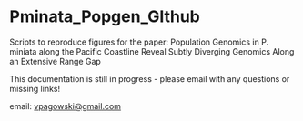 # Pminata_Popgen_GIthub
 Scripts to reproduce figures for the paper: Population Genomics in P. miniata along the Pacific Coastline Reveal Subtly Diverging Genomics Along an Extensive Range Gap

 This documentation is still in progress - please email with any questions or missing links!

 email: vpagowski@gmail.com
